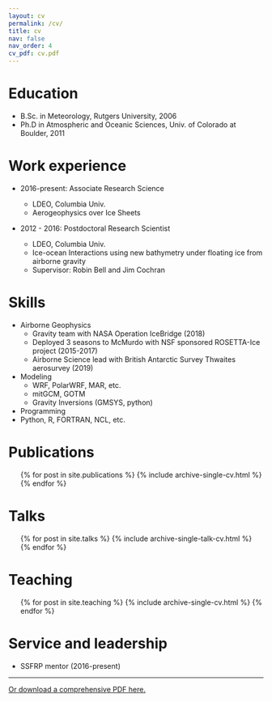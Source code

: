 ```yaml
---
layout: cv
permalink: /cv/
title: cv
nav: false
nav_order: 4
cv_pdf: cv.pdf
---
```


Education
======
* B.Sc. in Meteorology, Rutgers University, 2006
* Ph.D in Atmospheric and Oceanic Sciences, Univ. of Colorado at Boulder, 2011

Work experience
======
* 2016-present: Associate Research Science
  * LDEO, Columbia Univ.
  * Aerogeophysics over Ice Sheets

* 2012 - 2016: Postdoctoral Research Scientist
  * LDEO, Columbia Univ.
  * Ice-ocean Interactions using new bathymetry under floating ice from airborne gravity 
  * Supervisor: Robin Bell and Jim Cochran
  
Skills
======
* Airborne Geophysics
  * Gravity team with NASA Operation IceBridge (2018)
  * Deployed 3 seasons to McMurdo with NSF sponsored ROSETTA-Ice project (2015-2017)
  * Airborne Science lead with British Antarctic Survey Thwaites aerosurvey (2019)
* Modeling
  * WRF, PolarWRF, MAR, etc.
  * mitGCM, GOTM
  * Gravity Inversions (GMSYS, python)
* Programming
 * Python, R, FORTRAN, NCL, etc.

Publications
======
  <ul>{% for post in site.publications %}
    {% include archive-single-cv.html %}
  {% endfor %}</ul>
  
Talks
======
  <ul>{% for post in site.talks %}
    {% include archive-single-talk-cv.html %}
  {% endfor %}</ul>
  
Teaching
======
  <ul>{% for post in site.teaching %}
    {% include archive-single-cv.html %}
  {% endfor %}</ul>
  
Service and leadership
======
* SSFRP mentor (2016-present)

---
[Or download a comprehensive PDF here.](/assets/pdf/cv.pdf)